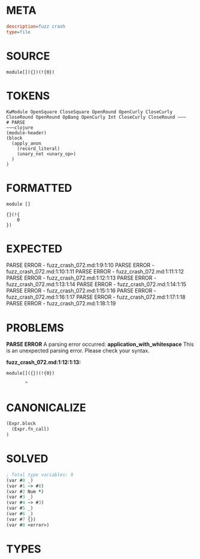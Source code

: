 # META
~~~ini
description=fuzz crash
type=file
~~~
# SOURCE
~~~roc
module[]({})(!{0})
~~~
# TOKENS
~~~text
KwModule OpenSquare CloseSquare OpenRound OpenCurly CloseCurly CloseRound OpenRound OpBang OpenCurly Int CloseCurly CloseRound ~~~
# PARSE
~~~clojure
(module-header)
(block
  (apply_anon
    (record_literal)
    (unary_not <unary_op>)
  )
)
~~~
# FORMATTED
~~~roc
module []

{}(!{
	0
})
~~~
# EXPECTED
PARSE ERROR - fuzz_crash_072.md:1:9:1:10
PARSE ERROR - fuzz_crash_072.md:1:10:1:11
PARSE ERROR - fuzz_crash_072.md:1:11:1:12
PARSE ERROR - fuzz_crash_072.md:1:12:1:13
PARSE ERROR - fuzz_crash_072.md:1:13:1:14
PARSE ERROR - fuzz_crash_072.md:1:14:1:15
PARSE ERROR - fuzz_crash_072.md:1:15:1:16
PARSE ERROR - fuzz_crash_072.md:1:16:1:17
PARSE ERROR - fuzz_crash_072.md:1:17:1:18
PARSE ERROR - fuzz_crash_072.md:1:18:1:19
# PROBLEMS
**PARSE ERROR**
A parsing error occurred: **application_with_whitespace**
This is an unexpected parsing error. Please check your syntax.

**fuzz_crash_072.md:1:12:1:13:**
```roc
module[]({})(!{0})
```
           ^


# CANONICALIZE
~~~clojure
(Expr.block
  (Expr.fn_call)
)
~~~
# SOLVED
~~~clojure
; Total type variables: 9
(var #0 _)
(var #1 -> #8)
(var #2 Num *)
(var #3 _)
(var #4 -> #3)
(var #5 _)
(var #6 _)
(var #7 {})
(var #8 <error>)
~~~
# TYPES
~~~roc
~~~
